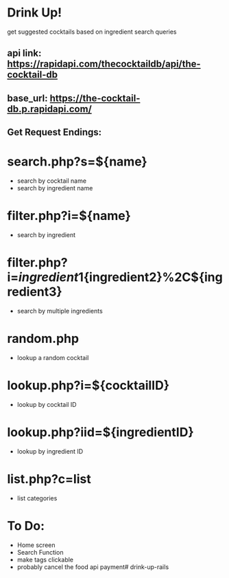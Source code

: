 # Drink Up!

get suggested cocktails based on ingredient search queries


## api link: https://rapidapi.com/thecocktaildb/api/the-cocktail-db
## base_url: https://the-cocktail-db.p.rapidapi.com/

## Get Request Endings:
# search.php?s=${name}
- search by cocktail name
- search by ingredient name
# filter.php?i=${name}
- search by ingredient

# filter.php?i=${ingredient1}%2C${ingredient2}%2C${ingredient3}
- search by multiple ingredients
# random.php
- lookup a random cocktail

# lookup.php?i=${cocktailID}
- lookup by cocktail ID

# lookup.php?iid=${ingredientID}
- lookup by ingredient ID

# list.php?c=list
- list categories

# To Do:
- Home screen
- Search Function
- make tags clickable 
- probably cancel the food api payment# drink-up-rails
